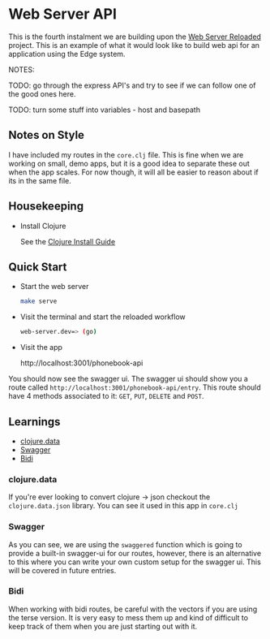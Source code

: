 # Web Server API

This is the fourth instalment we are building upon the [Web Server Reloaded](https://github.com/tkjone/reveng-edge/tree/master/web-server-reloaded) project. This is an example of what it would look like to build web api for an application using the Edge system.

NOTES:

TODO: go through the express API's and try to see if we can follow one of the good ones here.

TODO: turn some stuff into variables - host and basepath

## Notes on Style

I have included my routes in the `core.clj` file. This is fine when we are working on small, demo apps, but it is a good idea to separate these out when the app scales. For now though, it will all be easier to reason about if its in the same file.

## Housekeeping

- Install Clojure

  See the [Clojure Install Guide](https://clojure.org/guides/getting_started)

## Quick Start

- Start the web server

  ```bash
  make serve
  ```

- Visit the terminal and start the reloaded workflow

  ```bash
  web-server.dev=> (go)
  ```

- Visit the app

  http://localhost:3001/phonebook-api

You should now see the swagger ui. The swagger ui should show you a route called `http://localhost:3001/phonebook-api/entry`. This route should have 4 methods associated to it: `GET`, `PUT`, `DELETE` and `POST`.

## Learnings

- [clojure.data](#clojure.data)
- [Swagger](#swagger)
- [Bidi](#bidi)

### clojure.data

If you're ever looking to convert clojure -> json checkout the `clojure.data.json` library. You can see it used in this app in `core.clj`

### Swagger

As you can see, we are using the `swaggered` function which is going to provide a built-in swagger-ui for our routes, however, there is an alternative to this where you can write your own custom setup for the swagger ui. This will be covered in future entries.

### Bidi

When working with bidi routes, be careful with the vectors if you are using the terse version. It is very easy to mess them up and kind of difficult to keep track of them when you are just starting out with it.
